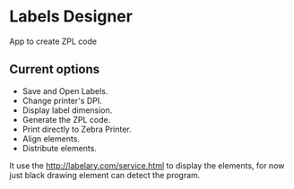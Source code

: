 # Labels Designer
App to create ZPL code

## Current options
- Save and Open Labels.
- Change printer's DPI.
- Display label dimension.
- Generate the ZPL code.
- Print directly to Zebra Printer.
- Align elements.
- Distribute elements.

It use the http://labelary.com/service.html to display the elements, for now just black drawing element can detect the program.
